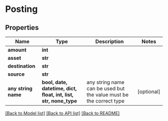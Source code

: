 # Posting


## Properties
Name | Type | Description | Notes
------------ | ------------- | ------------- | -------------
**amount** | **int** |  | 
**asset** | **str** |  | 
**destination** | **str** |  | 
**source** | **str** |  | 
**any string name** | **bool, date, datetime, dict, float, int, list, str, none_type** | any string name can be used but the value must be the correct type | [optional]

[[Back to Model list]](../README.md#documentation-for-models) [[Back to API list]](../README.md#documentation-for-api-endpoints) [[Back to README]](../README.md)



